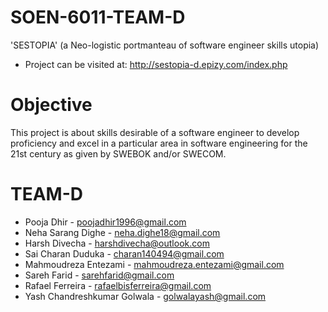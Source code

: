# SOEN-6011-TEAM-D
 'SESTOPIA' (a Neo-logistic portmanteau of software engineer skills utopia)
* Project can be visited at: http://sestopia-d.epizy.com/index.php
 
# Objective
This project is about skills desirable of a software engineer to develop proficiency and
excel in a particular area in software engineering for the 21st century as given by
SWEBOK and/or SWECOM.

# TEAM-D 

* Pooja	Dhir	   -              poojadhir1996@gmail.com 
* Neha Sarang	Dighe	   -       neha.dighe18@gmail.com 
* Harsh	Divecha	       -       harshdivecha@outlook.com 
* Sai Charan	Duduka	   -       charan140494@gmail.com 
* Mahmoudreza	Entezami	  -     mahmoudreza.entezami@gmail.com 
* Sareh	Farid	          -      sarehfarid@gmail.com 
* Rafael	Ferreira	     -       rafaelbisferreira@gmail.com 
* Yash Chandreshkumar	Golwala -	golwalayash@gmail.com 
